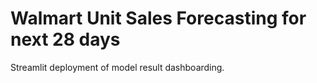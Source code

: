 # Walmart Unit Sales Forecasting for next 28 days
Streamlit deployment of model result dashboarding.

